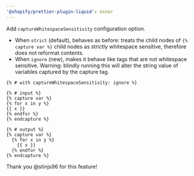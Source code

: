 ```yaml
---
'@shopify/prettier-plugin-liquid': minor
---
```


Add `captureWhitespaceSensitivity` configuration option.

- When `strict` (default), behaves as before: treats the child nodes of `{% capture var %}` child nodes as strictly whitespace sensitive, therefore does not reformat contents.
- When `ignore` (new), makes it behave like tags that are not whitespace sensitive. Warning: blindly running this will alter the string value of variables captured by the capture tag.

```liquid
{% # with captureWhitespaceSensitivity: ignore %}

{% # input %}
{% capture var %}
{% for x in y %}
{{ x }}
{% endfor %}
{% endcapture %}

{% # output %}
{% capture var %}
  {% for x in y %}
    {{ x }}
  {% endfor %}
{% endcapture %}
```

Thank you @stinjs96 for this feature!
